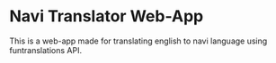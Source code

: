 # Navi Translator Web-App
This is a web-app made for translating english to navi language using funtranslations API.